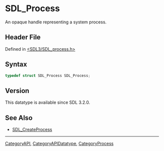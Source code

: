 # SDL_Process

An opaque handle representing a system process.

## Header File

Defined in [<SDL3/SDL_process.h>](https://github.com/libsdl-org/SDL/blob/main/include/SDL3/SDL_process.h)

## Syntax

```c
typedef struct SDL_Process SDL_Process;
```

## Version

This datatype is available since SDL 3.2.0.

## See Also

- [SDL_CreateProcess](SDL_CreateProcess)






----
[CategoryAPI](CategoryAPI), [CategoryAPIDatatype](CategoryAPIDatatype), [CategoryProcess](CategoryProcess)

